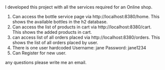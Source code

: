 I developed this project with all the services required for an Online shop.

1. Can access the bottle service page via http://localhost:8380/home. This shows the available bottles in the h2 database. 
2. Can access the list of products in cart via http://localhost:8380/cart. This shows the added products in cart.
3. can access list of all orders placed via http://localhost:8380/orders. This shows the list of all orders placed by user. 
4. There is one user hardcoded Username: jane Password: jane1234
5. Can Register for new user.

any questions please write me an email.
